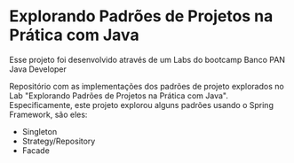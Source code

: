 # Explorando Padrões de Projetos na Prática com Java

Esse projeto foi desenvolvido através de um Labs do bootcamp Banco PAN Java Developer

Repositório com as implementações dos padrões de projeto explorados no Lab "Explorando Padrões de Projetos na Prática com Java". Especificamente, este projeto explorou alguns padrões usando o Spring Framework, são eles:
- Singleton
- Strategy/Repository
- Facade
